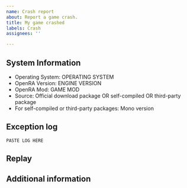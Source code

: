 ```yaml
---
name: Crash report
about: Report a game crash.
title: My game crashed
labels: Crash
assignees: ''

---
```


<!-- This is a guideline that shall help you to include all the required information we depend on to investigate and fix game-breaking bugs. Please follow the instructions and replace any placeholders that are written in capital letters. Instructions like this comment will not be visible in your report. -->

## System Information
<!-- Information about the operating system, engine version, game mod and package source are mandatory for investigating and fixing crashes. -->

- Operating System:  OPERATING SYSTEM
- OpenRA Version: ENGINE VERSION
- OpenRA Mod: GAME MOD
- Source: Official download package OR self-compiled OR third-party package
- For self-compiled or third-party packages: Mono version


## Exception log
<!-- Please replace the placeholder below with the content of the exception.log file. The three backticks before and after the placeholder are used for formatting, so don't remove them. If you don't find the log folder consult https://github.com/OpenRA/OpenRA/wiki/FAQ#my-game-just-crashed. -->

```
PASTE LOG HERE
```


## Replay
<!-- If you have a replay file for the game that crashed, and it crashes again when you play it back, it will be a great help for us to fix the issue. Please compress the replay into a zip file and drag it here to include it in the report. -->


## Additional information
<!-- Please tell us below everything that you think is important for us to know about the crash. Specifically, what you were doing in the moment before the crash or ideally steps to reproduce it are very valuable information. -->
